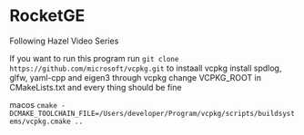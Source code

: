 # RocketGE

Following Hazel Video Series

If you want to run this program
run `git clone https://github.com/microsoft/vcpkg.git` to instaall vcpkg
install spdlog, glfw, yaml-cpp and eigen3 through vcpkg
change VCPKG_ROOT in CMakeLists.txt
and every thing should be fine

macos
`cmake -DCMAKE_TOOLCHAIN_FILE=/Users/developer/Program/vcpkg/scripts/buildsystems/vcpkg.cmake ..`
